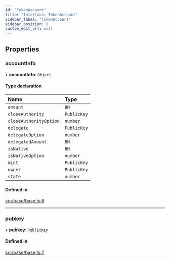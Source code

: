 ```yaml
---
id: "TokenAccount"
title: "Interface: TokenAccount"
sidebar_label: "TokenAccount"
sidebar_position: 0
custom_edit_url: null
---
```


## Properties

### accountInfo

• **accountInfo**: `Object`

#### Type declaration

| Name | Type |
| :------ | :------ |
| `amount` | `BN` |
| `closeAuthority` | `PublicKey` |
| `closeAuthorityOption` | `number` |
| `delegate` | `PublicKey` |
| `delegateOption` | `number` |
| `delegatedAmount` | `BN` |
| `isNative` | `BN` |
| `isNativeOption` | `number` |
| `mint` | `PublicKey` |
| `owner` | `PublicKey` |
| `state` | `number` |

#### Defined in

[src/base/base.ts:8](https://github.com/alpha-defi/raydium-sdk/blob/5597113/src/base/base.ts#L8)

___

### pubkey

• **pubkey**: `PublicKey`

#### Defined in

[src/base/base.ts:7](https://github.com/alpha-defi/raydium-sdk/blob/5597113/src/base/base.ts#L7)
